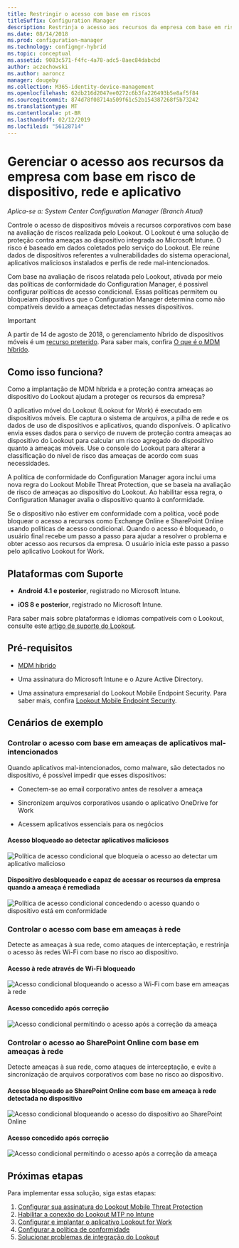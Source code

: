 ```yaml
---
title: Restringir o acesso com base em riscos
titleSuffix: Configuration Manager
description: Restrinja o acesso aos recursos da empresa com base em risco de dispositivo, rede e aplicativo.
ms.date: 08/14/2018
ms.prod: configuration-manager
ms.technology: configmgr-hybrid
ms.topic: conceptual
ms.assetid: 9083c571-f4fc-4a78-adc5-8aec84dabcbd
author: aczechowski
ms.author: aaroncz
manager: dougeby
ms.collection: M365-identity-device-management
ms.openlocfilehash: 62db216d2047ee0272c6b3fa226493b5e8af5f84
ms.sourcegitcommit: 874d78f08714a509f61c52b154387268f5b73242
ms.translationtype: MT
ms.contentlocale: pt-BR
ms.lasthandoff: 02/12/2019
ms.locfileid: "56128714"
---
```

# <a name="manage-access-to-company-resource-based-on-device-network-and-application-risk"></a>Gerenciar o acesso aos recursos da empresa com base em risco de dispositivo, rede e aplicativo

*Aplica-se a: System Center Configuration Manager (Branch Atual)*

Controle o acesso de dispositivos móveis a recursos corporativos com base na avaliação de riscos realizada pelo Lookout. O Lookout é uma solução de proteção contra ameaças ao dispositivo integrada ao Microsoft Intune. O risco é baseado em dados coletados pelo serviço do Lookout. Ele reúne dados de dispositivos referentes a vulnerabilidades do sistema operacional, aplicativos maliciosos instalados e perfis de rede mal-intencionados. 

Com base na avaliação de riscos relatada pelo Lookout, ativada por meio das políticas de conformidade do Configuration Manager, é possível configurar políticas de acesso condicional. Essas políticas permitem ou bloqueiam dispositivos que o Configuration Manager determina como não compatíveis devido a ameaças detectadas nesses dispositivos.

> [!Important]  
> A partir de 14 de agosto de 2018, o gerenciamento híbrido de dispositivos móveis é um [recurso preterido](/sccm/core/plan-design/changes/deprecated/removed-and-deprecated-cmfeatures). Para saber mais, confira [O que é o MDM híbrido](/sccm/mdm/understand/hybrid-mobile-device-management).<!--Intune feature 2683117-->  



## <a name="how-does-it-work"></a>Como isso funciona?

Como a implantação de MDM híbrida e a proteção contra ameaças ao dispositivo do Lookout ajudam a proteger os recursos da empresa?

O aplicativo móvel do Lookout (Lookout for Work) é executado em dispositivos móveis. Ele captura o sistema de arquivos, a pilha de rede e os dados de uso de dispositivos e aplicativos, quando disponíveis. O aplicativo envia esses dados para o serviço de nuvem de proteção contra ameaças ao dispositivo do Lookout para calcular um risco agregado do dispositivo quanto a ameaças móveis. Use o console do Lookout para alterar a classificação do nível de risco das ameaças de acordo com suas necessidades.  

A política de conformidade do Configuration Manager agora inclui uma nova regra do Lookout Mobile Threat Protection, que se baseia na avaliação de risco de ameaças ao dispositivo do Lookout. Ao habilitar essa regra, o Configuration Manager avalia o dispositivo quanto à conformidade.

Se o dispositivo não estiver em conformidade com a política, você pode bloquear o acesso a recursos como Exchange Online e SharePoint Online usando políticas de acesso condicional. Quando o acesso é bloqueado, o usuário final recebe um passo a passo para ajudar a resolver o problema e obter acesso aos recursos da empresa. O usuário inicia este passo a passo pelo aplicativo Lookout for Work.



## <a name="supported-platforms"></a>Plataformas com Suporte

- **Android 4.1 e posterior**, registrado no Microsoft Intune.  

- **iOS 8 e posterior**, registrado no Microsoft Intune.  


Para saber mais sobre plataformas e idiomas compatíveis com o Lookout, consulte este [artigo de suporte do Lookout](https://personal.support.lookout.com/hc/articles/114094140253).



## <a name="prerequisites"></a>Pré-requisitos

- [MDM híbrido](/sccm/mdm/understand/hybrid-mobile-device-management)  

- Uma assinatura do Microsoft Intune e o Azure Active Directory.  

- Uma assinatura empresarial do Lookout Mobile Endpoint Security. Para saber mais, confira [Lookout Mobile Endpoint Security](https://www.lookout.com/products/mobile-endpoint-security).  



## <a name="example-scenarios"></a>Cenários de exemplo


### <a name="control-access-based-on-threat-from-malicious-apps"></a>Controlar o acesso com base em ameaças de aplicativos mal-intencionados

Quando aplicativos mal-intencionados, como malware, são detectados no dispositivo, é possível impedir que esses dispositivos:

- Conectem-se ao email corporativo antes de resolver a ameaça  

- Sincronizem arquivos corporativos usando o aplicativo OneDrive for Work  

- Acessem aplicativos essenciais para os negócios  

#### <a name="access-blocked-when-malicious-apps-are-detected"></a>Acesso bloqueado ao detectar aplicativos maliciosos

![Política de acesso condicional que bloqueia o acesso ao detectar um aplicativo malicioso](media/config-mgr-maliciousapps_blocked.png)

#### <a name="device-unblocked-and-is-able-to-access-company-resources-when-the-threat-is-remediated"></a>Dispositivo desbloqueado e capaz de acessar os recursos da empresa quando a ameaça é remediada

![Política de acesso condicional concedendo o acesso quando o dispositivo está em conformidade](media/config-mgr-maliciousapps-unblocked.png)


### <a name="control-access-based-on-threat-to-network"></a>Controlar o acesso com base em ameaças à rede

Detecte as ameaças à sua rede, como ataques de interceptação, e restrinja o acesso às redes Wi-Fi com base no risco ao dispositivo.

#### <a name="access-to-network-through-wifi-blocked"></a>Acesso à rede através de Wi-Fi bloqueado

![Acesso condicional bloqueando o acesso a Wi-Fi com base em ameaças à rede](media/config-mgr-network-wifi-blocked.png)

#### <a name="access-granted-on-remediation"></a>Acesso concedido após correção

![Acesso condicional permitindo o acesso após a correção da ameaça](media/config-mgr-network-wifi-unblocked.png)


### <a name="control-access-to-sharepoint-online-based-on-threat-to-network"></a>Controlar o acesso ao SharePoint Online com base em ameaças à rede

Detecte ameaças à sua rede, como ataques de interceptação, e evite a sincronização de arquivos corporativos com base no risco ao dispositivo.

#### <a name="access-blocked-sharepoint-online-based-on-network-threat-detected-on-the-device"></a>Acesso bloqueado ao SharePoint Online com base em ameaça à rede detectada no dispositivo

![Acesso condicional bloqueando o acesso do dispositivo ao SharePoint Online](media/config-mgr-network-spo-blocked.png)


#### <a name="access-granted-on-remediation"></a>Acesso concedido após correção

![Acesso condicional permitindo o acesso após a correção da ameaça](media/config-mgr-network-spo-unblocked.png)



## <a name="next-steps"></a>Próximas etapas

Para implementar essa solução, siga estas etapas:  

1.  [Configurar sua assinatura do Lookout Mobile Threat Protection](set-up-your-subscription-with-lookout.md)
2.  [Habilitar a conexão do Lookout MTP no Intune](enable-lookout-connection-in-intune.md)
3.  [Configurar e implantar o aplicativo Lookout for Work](configure-and-deploy-lookout-for-work-apps.md)
4.  [Configurar a política de conformidade](enable-device-threat-protection-rule-compliance-policy.md)
5.  [Solucionar problemas de integração do Lookout](troubleshoot-lookout-integration.md)
